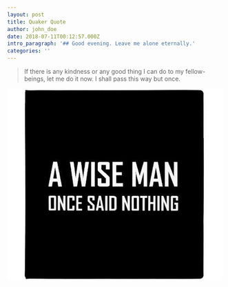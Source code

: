 ```yaml
---
layout: post
title: Quaker Quote
author: john_doe
date: 2018-07-11T00:12:57.000Z
intro_paragraph: '## Good evening. Leave me alone eternally.'
categories: ''
---
```

> If there is any kindness or any good thing I can do to my fellow-beings, let me do it now. I shall pass this way but once.

![](/assets/img/uploads/22-hilarious-and-snarky-funny-quotes-funnyquotes-hllariousquotes-snarkyquot-500x445.jpg)
